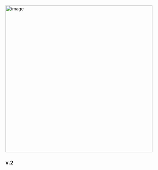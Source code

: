 <img width="470" alt="image" src="https://github.com/user-attachments/assets/754a9473-4922-4e21-a207-fbb389f1fe91">
 
 ### v.2

  